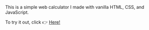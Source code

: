 This is a simple web calculator I made with vanilla HTML, CSS, and JavaScript. 

To try it out, click 👉 [Here!](https://calebl42.github.io/calculator)
